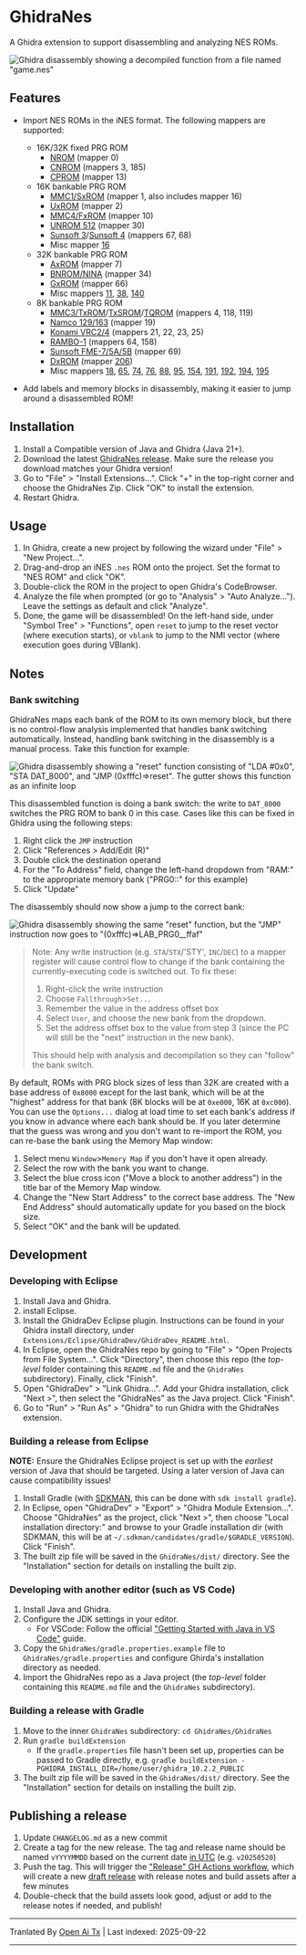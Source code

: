 # GhidraNes

A Ghidra extension to support disassembling and analyzing NES ROMs.

![Ghidra disassembly showing a decompiled function from a file named "game.nes"](https://raw.githubusercontent.com/kylewlacy/GhidraNes/main/.github/screenshots/ghidra-nes.png)

## Features

- Import NES ROMs in the iNES format. The following mappers are supported:
    - 16K/32K fixed PRG ROM
        - [NROM](https://www.nesdev.org/wiki/NROM) (mapper 0)
        - [CNROM](https://www.nesdev.org/wiki/CNROM) (mappers 3, 185)
        - [CPROM](https://www.nesdev.org/wiki/CPROM) (mapper 13)
    - 16K bankable PRG ROM
        - [MMC1/SxROM](https://www.nesdev.org/wiki/MMC1) (mapper 1, also includes mapper 16)
        - [UxROM](https://www.nesdev.org/wiki/UxROM) (mapper 2)
        - [MMC4/FxROM](https://www.nesdev.org/wiki/MMC4) (mapper 10)
        - [UNROM 512](https://www.nesdev.org/wiki/UNROM_512) (mapper 30)
        - [Sunsoft 3](https://www.nesdev.org/wiki/INES_Mapper_067)/[Sunsoft 4](https://www.nesdev.org/wiki/INES_Mapper_068) (mappers 67, 68)
        - Misc mapper [16](https://www.nesdev.org/wiki/INES_Mapper_016)
    - 32K bankable PRG ROM
        - [AxROM](https://www.nesdev.org/wiki/AxROM) (mapper 7)
        - [BNROM/NINA](https://www.nesdev.org/wiki/INES_Mapper_034) (mapper 34)
        - [GxROM](https://www.nesdev.org/wiki/GxROM) (mapper 66)
        - Misc mappers [11](https://www.nesdev.org/wiki/Color_Dreams), [38](https://www.nesdev.org/wiki/INES_Mapper_038), [140](https://www.nesdev.org/wiki/INES_Mapper_140)
    - 8K bankable PRG ROM
        - [MMC3/TxROM](https://www.nesdev.org/wiki/MMC3)/[TxSROM](https://www.nesdev.org/wiki/INES_Mapper_118)/[TQROM](https://www.nesdev.org/wiki/INES_Mapper_119) (mappers 4, 118, 119)
        - [Namco 129/163](https://www.nesdev.org/wiki/INES_Mapper_019) (mapper 19)
        - [Konami VRC2/4](https://www.nesdev.org/wiki/VRC2_and_VRC4) (mappers 21, 22, 23, 25)
        - [RAMBO-1](https://www.nesdev.org/wiki/RAMBO-1) (mappers 64, 158)
        - [Sunsoft FME-7/5A/5B](https://www.nesdev.org/wiki/Sunsoft_FME-7) (mapper 69)
        - [DxROM](https://www.nesdev.org/wiki/DxROM) (mapper [206](https://www.nesdev.org/wiki/INES_Mapper_206))
        - Misc mappers [18](https://www.nesdev.org/wiki/INES_Mapper_018), [65](https://www.nesdev.org/wiki/INES_Mapper_065), [74](https://www.nesdev.org/wiki/INES_Mapper_074), [76](https://www.nesdev.org/wiki/INES_Mapper_076), [88](https://www.nesdev.org/wiki/INES_Mapper_088), [95](https://www.nesdev.org/wiki/INES_Mapper_095), [154](https://www.nesdev.org/wiki/INES_Mapper_154), [191](https://www.nesdev.org/wiki/INES_Mapper_191), [192](https://www.nesdev.org/wiki/INES_Mapper_192), [194](https://www.nesdev.org/wiki/INES_Mapper_194), [195](https://www.nesdev.org/wiki/INES_Mapper_195)

- Add labels and memory blocks in disassembly, making it easier to jump around a disassembled ROM!

## Installation

1. Install a Compatible version of Java and Ghidra (Java 21+).
2. Download the latest [GhidraNes release](https://github.com/kylewlacy/GhidraNes/releases). Make sure the release you download matches your Ghidra version!
3. Go to "File" > "Install Extensions...". Click "+" in the top-right corner and choose the GhidraNes Zip. Click "OK" to install the extension.
4. Restart Ghidra.

## Usage

1. In Ghidra, create a new project by following the wizard under "File" > "New Project...".
2. Drag-and-drop an iNES `.nes` ROM onto the project. Set the format to "NES ROM" and click "OK".
3. Double-click the ROM in the project to open Ghidra's CodeBrowser.
4. Analyze the file when prompted (or go to "Analysis" > "Auto Analyze..."). Leave the settings as default and click "Analyze".
5. Done, the game will be disassembled! On the left-hand side, under "Symbol Tree" > "Functions", open `reset` to jump to the reset vector (where execution starts), or `vblank` to jump to the NMI vector (where execution goes during VBlank).

## Notes

### Bank switching

GhidraNes maps each bank of the ROM to its own memory block, but there is no control-flow analysis implemented that handles bank switching automatically. Instead, handling bank switching in the disassembly is a manual process. Take this function for example:

![Ghidra disassembly showing a "reset" function consisting of "LDA #0x0", "STA DAT_8000", and "JMP (0xfffc)=>reset". The gutter shows this function as an infinite loop](https://raw.githubusercontent.com/kylewlacy/GhidraNes/main/.github/screenshots/bank-switching-broken.png)

This disassembled function is doing a bank switch: the write to `DAT_8000` switches the PRG ROM to bank 0 in this case. Cases like this can be fixed in Ghidra using the following steps:

1. Right click the `JMP` instruction
2. Click "References > Add/Edit (R)"
3. Double click the destination operand
4. For the "To Address" field, change the left-hand dropdown from "RAM:" to the appropriate memory bank ("PRG0::" for this example)
5. Click "Update"

The disassembly should now show a jump to the correct bank:

![Ghidra disassembly showing the same "reset" function, but the "JMP" instruction now goes to "(0xfffc)=>LAB_PRG0__ffaf"](https://raw.githubusercontent.com/kylewlacy/GhidraNes/main/.github/screenshots/bank-switching-fixed.png)

> Note: Any write instruction (e.g. `STA`/`STX`/'STY', `INC`/`DEC`) to a mapper register will cause control flow to change if the bank containing the currently-executing code is switched out. To fix these:
>
> 1. Right-click the write instruction
> 2. Choose `Fallthrough`>`Set...`
> 3. Remember the value in the address offset box
> 4. Select `User`, and choose the new bank from the dropdown.
> 5.  Set the address offset box to the value from step 3 (since the PC will still be the "next" instruction in the new bank).
>
>This should help with analysis and decompilation so they can "follow" the bank switch.

By default, ROMs with PRG block sizes of less than 32K are created with a base address of `0x8000` except for the last bank, which will be at the "highest" address for that bank (8K blocks will be at `0xe000`, 16K at `0xc000`).  You can use the `Options...` dialog at load time to set each bank's address if you know in advance where each bank should be.  If you later determine that the guess was wrong and you don't want to re-import the ROM, you can re-base the bank using the Memory Map window:

1. Select menu `Window`>`Memory Map` if you don't have it open already.
2. Select the row with the bank you want to change.
3. Select the blue cross icon ("Move a block to another address") in the title bar of the Memory Map window.
4. Change the "New Start Address" to the correct base address.  The "New End Address" should automatically update for you based on the block size.
5. Select "OK" and the bank will be updated.

## Development

### Developing with Eclipse

1. Install Java and Ghidra.
2. install Eclipse.
3. Install the GhidraDev Eclipse plugin. Instructions can be found in your Ghidra install directory, under `Extensions/Eclipse/GhidraDev/GhidraDev_README.html`.
4. In Eclipse, open the GhidraNes repo by going to "File" > "Open Projects from File System...". Click "Directory", then choose this repo (the _top-level_ folder containing this `README.md` file and the `GhidraNes` subdirectory). Finally, click "Finish".
5. Open "GhidraDev" > "Link Ghidra...". Add your Ghidra installation, click "Next >", then select the "GhidraNes" as the Java project. Click "Finish".
6. Go to "Run" > "Run As" > "Ghidra" to run Ghidra with the GhidraNes extension.

### Building a release from Eclipse

**NOTE:** Ensure the GhidraNes Eclipse project is set up with the _earliest_ version of Java that should be targeted. Using a later version of Java can cause compatibility issues!

1. Install Gradle (with [SDKMAN](https://sdkman.io/), this can be done with `sdk install gradle`).
2. In Eclipse, open "GhidraDev" > "Export" > "Ghidra Module Extension...". Choose "GhidraNes" as the project, click "Next >", then choose "Local installation directory:" and browse to your Gradle installation dir (with SDKMAN, this will be at `~/.sdkman/candidates/gradle/$GRADLE_VERSION`). Click "Finish".
3. The built zip file will be saved in the `GhidraNes/dist/` directory. See the "Installation" section for details on installing the built zip.

### Developing with another editor (such as VS Code)

1. Install Java and Ghidra.
2. Configure the JDK settings in your editor.
    - For VSCode: Follow the official ["Getting Started with Java in VS Code"](https://code.visualstudio.com/docs/java/java-tutorial) guide.
3. Copy the `GhidraNes/gradle.properties.example` file to `GhidraNes/gradle.properties` and configure Ghirda's installation directory as needed.
4. Import the GhidraNes repo as a Java project (the _top-level_ folder containing this `README.md` file and the `GhidraNes` subdirectory).

### Building a release with Gradle

1. Move to the inner `GhidraNes` subdirectory: `cd GhidraNes/GhidraNes`
2. Run `gradle buildExtension`
    - If the `gradle.properties` file hasn't been set up, properties can be passed to Gradle directly, e.g. `gradle buildExtension -PGHIDRA_INSTALL_DIR=/home/user/ghidra_10.2.2_PUBLIC`
3. The built zip file will be saved in the `GhidraNes/dist/` directory. See the "Installation" section for details on installing the built zip.

## Publishing a release

1. Update `CHANGELOG.md` as a new commit
2. Create a tag for the new release. The tag and release name should be named `vYYYYMMDD` based on the current date [in UTC](https://www.utctime.net/) (e.g. `v20250520`)
3. Push the tag. This will trigger the ["Release" GH Actions workflow](https://github.com/kylewlacy/GhidraNes/actions/workflows/release.yml), which will create a new [draft release](https://github.com/kylewlacy/GhidraNes/releases) with release notes and build assets after a few minutes
4. Double-check that the build assets look good, adjust or add to the release notes if needed, and publish!


---

Tranlated By [Open Ai Tx](https://github.com/OpenAiTx/OpenAiTx) | Last indexed: 2025-09-22

---